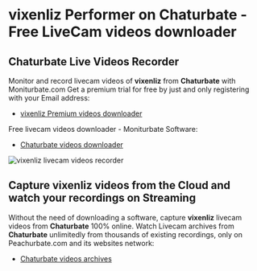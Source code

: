 # vixenliz Performer on Chaturbate - Free LiveCam videos downloader

## Chaturbate Live Videos Recorder

Monitor and record livecam videos of **vixenliz** from **Chaturbate** with Moniturbate.com
Get a premium trial for free by just and only registering with your Email address:
* [vixenliz Premium videos downloader](https://moniturbate.com/request-demo-licence-key.html)

Free livecam videos downloader - Moniturbate Software:
* [Chaturbate videos downloader](https://moniturbate.com/moniturbate-download-software.html)

![vixenliz livecam videos recorder](https://peachurnet.com/templates/moniturbate-software.png)


## Capture vixenliz videos from the Cloud and watch your recordings on Streaming

Without the need of downloading a software, capture **vixenliz** livecam videos from **Chaturbate** 100% online.
Watch Livecam archives from **Chaturbate** unlimitedly from thousands of existing recordings, only on Peachurbate.com and its websites network:
* [Chaturbate videos archives](https://peachurnet.com/)